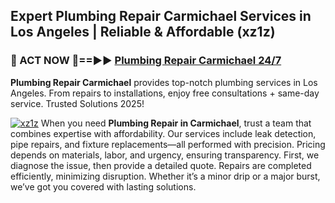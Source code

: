 ## Expert Plumbing Repair Carmichael Services in Los Angeles | Reliable & Affordable (xz1z)  

<h3>🚿 ACT NOW 🌟==►► <a href="https://tinyurl.com/2ne6vx2x" rel="nofollow">Plumbing Repair Carmichael 24/7</a></h3>

**Plumbing Repair Carmichael** provides top-notch plumbing services in Los Angeles. From repairs to installations, enjoy free consultations + same-day service. Trusted Solutions 2025!

[![xz1z](https://i.imgur.com/4PFF4AK.jpeg)](https://tinyurl.com/2ne6vx2x)
When you need **Plumbing Repair in Carmichael**, trust a team that combines expertise with affordability. Our services include leak detection, pipe repairs, and fixture replacements—all performed with precision. Pricing depends on materials, labor, and urgency, ensuring transparency. First, we diagnose the issue, then provide a detailed quote. Repairs are completed efficiently, minimizing disruption. Whether it’s a minor drip or a major burst, we’ve got you covered with lasting solutions.